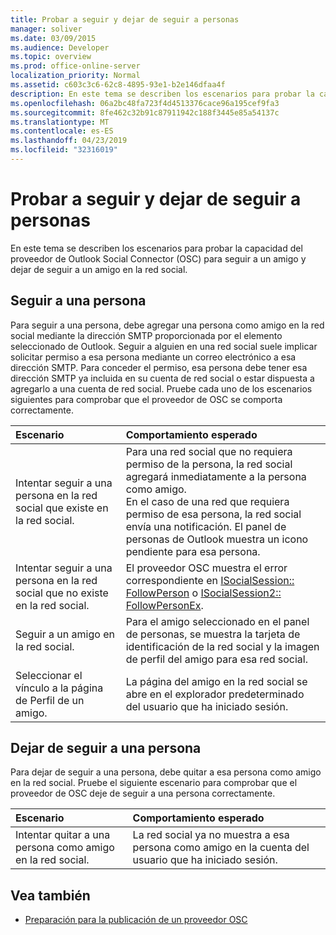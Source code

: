 ```yaml
---
title: Probar a seguir y dejar de seguir a personas
manager: soliver
ms.date: 03/09/2015
ms.audience: Developer
ms.topic: overview
ms.prod: office-online-server
localization_priority: Normal
ms.assetid: c603c3c6-62c8-4895-93e1-b2e146dfaa4f
description: En este tema se describen los escenarios para probar la capacidad del proveedor de Outlook Social Connector (OSC) para seguir a un amigo y dejar de seguir a un amigo en la red social.
ms.openlocfilehash: 06a2bc48fa723f4d4513376cace96a195cef9fa3
ms.sourcegitcommit: 8fe462c32b91c87911942c188f3445e85a54137c
ms.translationtype: MT
ms.contentlocale: es-ES
ms.lasthandoff: 04/23/2019
ms.locfileid: "32316019"
---
```

# <a name="testing-following-and-stop-following-persons"></a>Probar a seguir y dejar de seguir a personas

En este tema se describen los escenarios para probar la capacidad del proveedor de Outlook Social Connector (OSC) para seguir a un amigo y dejar de seguir a un amigo en la red social.
  
## <a name="following-a-person"></a>Seguir a una persona

Para seguir a una persona, debe agregar una persona como amigo en la red social mediante la dirección SMTP proporcionada por el elemento seleccionado de Outlook. Seguir a alguien en una red social suele implicar solicitar permiso a esa persona mediante un correo electrónico a esa dirección SMTP. Para conceder el permiso, esa persona debe tener esa dirección SMTP ya incluida en su cuenta de red social o estar dispuesta a agregarlo a una cuenta de red social. Pruebe cada uno de los escenarios siguientes para comprobar que el proveedor de OSC se comporta correctamente.
  
|**Escenario**|**Comportamiento esperado**|
|:-----|:-----|
|Intentar seguir a una persona en la red social que existe en la red social.  <br/> |Para una red social que no requiera permiso de la persona, la red social agregará inmediatamente a la persona como amigo.  <br/> En el caso de una red que requiera permiso de esa persona, la red social envía una notificación. El panel de personas de Outlook muestra un icono pendiente para esa persona.  <br/> |
|Intentar seguir a una persona en la red social que no existe en la red social.  <br/> |El proveedor OSC muestra el error correspondiente en [ISocialSession:: FollowPerson](isocialsession-followperson.md) o [ISocialSession2:: FollowPersonEx](isocialsession2-followpersonex.md).  <br/> |
|Seguir a un amigo en la red social.  <br/> |Para el amigo seleccionado en el panel de personas, se muestra la tarjeta de identificación de la red social y la imagen de perfil del amigo para esa red social.  <br/> |
|Seleccionar el vínculo a la página de Perfil de un amigo.  <br/> |La página del amigo en la red social se abre en el explorador predeterminado del usuario que ha iniciado sesión.  <br/> |
   
## <a name="stop-following-a-person"></a>Dejar de seguir a una persona

Para dejar de seguir a una persona, debe quitar a esa persona como amigo en la red social. Pruebe el siguiente escenario para comprobar que el proveedor de OSC deje de seguir a una persona correctamente.
  
|**Escenario**|**Comportamiento esperado**|
|:-----|:-----|
|Intentar quitar a una persona como amigo en la red social.  <br/> |La red social ya no muestra a esa persona como amigo en la cuenta del usuario que ha iniciado sesión.  <br/> |
   
## <a name="see-also"></a>Vea también

- [Preparación para la publicación de un proveedor OSC](getting-ready-to-release-an-osc-provider.md)

